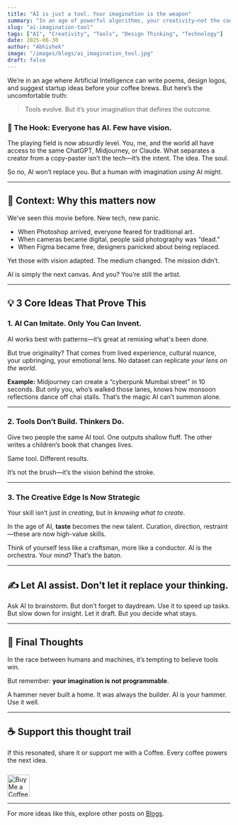 ```yaml
---
title: "AI is just a tool. Your imagination is the weapon"
summary: "In an age of powerful algorithms, your creativity—not the code—sets you apart. Here's why imagination still matters more than machine."
slug: "ai-imagination-tool"
tags: ["AI", "Creativity", "Tools", "Design Thinking", "Technology"]
date: 2025-06-30
author: "Abhishek"
image: "/images/blogs/ai_imagination_tool.jpg"
draft: false
---
```


We’re in an age where Artificial Intelligence can write poems, design logos, and suggest startup ideas before your coffee brews. But here’s the uncomfortable truth:

> Tools evolve. But it’s your imagination that defines the outcome.

### 🧠 The Hook: Everyone has AI. Few have vision.

The playing field is now absurdly level. You, me, and the world all have access to the same ChatGPT, Midjourney, or Claude. What separates a creator from a copy-paster isn’t the tech—it’s the intent. The idea. The soul.

So no, AI won’t replace you. But a human *with* imagination *using* AI might.

---

## 🎨 Context: Why this matters now

We’ve seen this movie before. New tech, new panic.

- When Photoshop arrived, everyone feared for traditional art.
- When cameras became digital, people said photography was “dead.”
- When Figma became free, designers panicked about being replaced.

Yet those with vision adapted. The medium changed. The mission didn’t.

AI is simply the next canvas. And you? You’re still the artist.

---

## 💡 3 Core Ideas That Prove This

### 1. AI Can Imitate. Only You Can Invent.

AI works best with patterns—it’s great at remixing what's been done.

But true originality? That comes from lived experience, cultural nuance, your upbringing, your emotional lens. No dataset can replicate *your lens on the world*.

**Example:** Midjourney can create a “cyberpunk Mumbai street” in 10 seconds. But only you, who’s walked those lanes, knows how monsoon reflections dance off chai stalls. That’s the magic AI can’t summon alone.

---

### 2. Tools Don’t Build. Thinkers Do.

Give two people the same AI tool. One outputs shallow fluff. The other writes a children’s book that changes lives.

Same tool. Different results.

It’s not the brush—it’s the vision behind the stroke.

---

### 3. The Creative Edge Is Now Strategic

Your skill isn’t just in *creating*, but in *knowing what to create*.

In the age of AI, **taste** becomes the new talent.
Curation, direction, restraint—these are now high-value skills.

Think of yourself less like a craftsman, more like a conductor. AI is the orchestra. Your mind? That’s the baton.

---

## ✍️ Let AI assist. Don’t let it replace your thinking.

Ask AI to brainstorm. But don’t forget to daydream.
Use it to speed up tasks. But slow down for insight.
Let it draft. But you decide what stays.

---

## 👣 Final Thoughts

In the race between humans and machines, it’s tempting to believe tools win.

But remember: **your imagination is not programmable**.

A hammer never built a home. It was always the builder. AI is your hammer. Use it well.

---

## ☕ Support this thought trail

If this resonated, share it or support me with a Coffee. Every coffee powers the next idea.

<a href="https://buymeacoffee.com/abhisheksawant" target="_blank" rel="noopener">
  <img src="/images/buttons/yellow-button.png" alt="Buy Me a Coffee" style="height: 50px; margin-top: 10px;" />
</a>

---

For more ideas like this, explore other posts on [Blogs](https://www.abhisheksawant.com/blog/).
